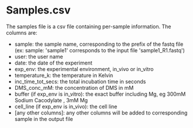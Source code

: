 

# Samples.csv

The samples file is a csv file containing per-sample information. The columns are:
- sample: the sample name, corresponding to the prefix of the fastq file (ex: sample: 'sample1' corresponds to the input file 'sample1_R1.fastq')
- user: the user name
- date: the date of the experiment
- exp_env: the experimental environment, in_vivo or in_vitro
- temperature_k: the temperature in Kelvin
- inc_time_tot_secs: the total incubation time in seconds
- DMS_conc_mM: the concentration of DMS in mM
- buffer (if exp_env is in_vitro): the exact buffer including Mg, eg 300mM Sodium Cacodylate , 3mM Mg
- cell_line (if exp_env is in_vivo): the cell line
- [any other columns]: any other columns will be added to corresponding sample in the output file
